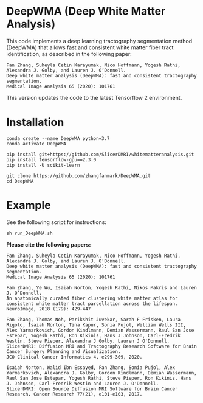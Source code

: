 
# DeepWMA (Deep White Matter Analysis)

This code implements a deep learning tractography segmentation method (DeepWMA) that allows fast and consistent white matter fiber tract identification, as described in the following paper:

    Fan Zhang, Suheyla Cetin Karayumak, Nico Hoffmann, Yogesh Rathi, Alexandra J. Golby, and Lauren J. O’Donnell.
    Deep white matter analysis (DeepWMA): fast and consistent tractography segmentation.
    Medical Image Analysis 65 (2020): 101761

This version updates the code to the latest Tensorflow 2 environment.

# Installation

	conda create --name DeepWMA python=3.7
	conda activate DeepWMA
	
	pip install git+https://github.com/SlicerDMRI/whitematteranalysis.git
	pip install tensorflow-gpu==2.3.0
	pip install -U scikit-learn 
	
	git clone https://github.com/zhangfanmark/DeepWMA.git
	cd DeepWMA

# Example

See the following script for instructions:

	sh run_DeepWMA.sh

**Please cite the following papers:**

    Fan Zhang, Suheyla Cetin Karayumak, Nico Hoffmann, Yogesh Rathi, Alexandra J. Golby, and Lauren J. O’Donnell.
    Deep white matter analysis (DeepWMA): fast and consistent tractography segmentation.
    Medical Image Analysis 65 (2020): 101761

    Fam Zhang, Ye Wu, Isaiah Norton, Yogesh Rathi, Nikos Makris and Lauren J. O’Donnell.
    An anatomically curated fiber clustering white matter atlas for consistent white matter tract parcellation across the lifespan.
    NeuroImage, 2018 (179): 429-447

    Fan Zhang, Thomas Noh, Parikshit Juvekar, Sarah F Frisken, Laura Rigolo, Isaiah Norton, Tina Kapur, Sonia Pujol, William Wells III, Alex Yarmarkovich, Gordon Kindlmann, Demian Wassermann, Raul San Jose Estepar, Yogesh Rathi, Ron Kikinis, Hans J Johnson, Carl-Fredrik Westin, Steve Pieper, Alexandra J Golby, Lauren J O'Donnell.
    SlicerDMRI: Diffusion MRI and Tractography Research Software for Brain Cancer Surgery Planning and Visualization.
    JCO Clinical Cancer Informatics 4, e299-309, 2020.

    Isaiah Norton, Walid Ibn Essayed, Fan Zhang, Sonia Pujol, Alex Yarmarkovich, Alexandra J. Golby, Gordon Kindlmann, Demian Wassermann, Raul San Jose Estepar, Yogesh Rathi, Steve Pieper, Ron Kikinis, Hans J. Johnson, Carl-Fredrik Westin and Lauren J. O'Donnell.
    SlicerDMRI: Open Source Diffusion MRI Software for Brain Cancer Research. Cancer Research 77(21), e101-e103, 2017.
